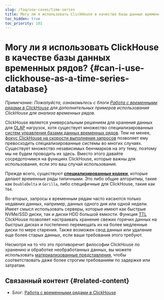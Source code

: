 ```yaml
---
slug: /faq/use-cases/time-series
title: Могу ли я использовать ClickHouse в качестве базы данных временных рядов?
toc_hidden: true
toc_priority: 101
---
```



# Могу ли я использовать ClickHouse в качестве базы данных временных рядов? {#can-i-use-clickhouse-as-a-time-series-database}

_Примечание: Пожалуйста, ознакомьтесь с блоги [Работа с временными рядами в ClickHouse](https://clickhouse.com/blog/working-with-time-series-data-and-functions-ClickHouse) для дополнительных примеров использования ClickHouse для анализа временных рядов._

ClickHouse является универсальным решением для хранения данных для [OLAP](../../faq/general/olap.md) нагрузок, хотя существует множество специализированных [систем управления базами данных временных рядов](https://clickhouse.com/engineering-resources/what-is-time-series-database). Тем не менее, [фокус ClickHouse на скорости выполнения запросов](../../concepts/why-clickhouse-is-so-fast.md) позволяет ему превосходить специализированные системы во многих случаях. Существует множество независимых бенчмарков на эту тему, поэтому мы не будем проводить их здесь. Вместо этого давайте сосредоточимся на функциях ClickHouse, которые важны для использования, если это ваш случай использования.

Прежде всего, существуют **[специализированные кодеки](../../sql-reference/statements/create/table.md#specialized-codecs)**, которые делают временные ряды типичными. Это либо общие алгоритмы, такие как `DoubleDelta` и `Gorilla`, либо специфичные для ClickHouse, такие как `T64`.

Во-вторых, запросы к временным рядам часто касаются только недавних данных, например, данных одного дня или одной недели. Имеет смысл использовать серверы, которые имеют как быстрые NVMe/SSD диски, так и диски HDD большой емкости. Функция [TTL](/engines/table-engines/mergetree-family/mergetree#table_engine-mergetree-ttl) ClickHouse позволяет настраивать хранение свежих горячих данных на быстрых дисках и постепенно перемещать их на более медленные диски по мере старения. Также возможен свод данных или удаление еще более старых данных, если ваши требования этого требуют.

Несмотря на то что это противоречит философии ClickHouse по хранению и обработке необработанных данных, вы можете использовать [материализованные представления](../../sql-reference/statements/create/view.md), чтобы соответствовать даже более строгим требованиям по задержке или затратам.

## Связанный контент {#related-content}

- Блог: [Работа с временными рядами в ClickHouse](https://clickhouse.com/blog/working-with-time-series-data-and-functions-ClickHouse)
